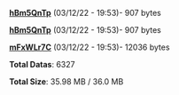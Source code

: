 [**hBm5QnTp**](/data/hBm5QnTp.txt) (03/12/22 - 19:53)- 907 bytes

[**hBm5QnTp**](/data/hBm5QnTp.txt) (03/12/22 - 19:53)- 907 bytes

[**mFxWLr7C**](/data/mFxWLr7C.txt) (03/12/22 - 19:53)- 12036 bytes

**Total Datas**: 6327

**Total Size**: 35.98 MB / 36.0 MB
